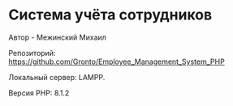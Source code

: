 # Система учёта сотрудников

Автор - Межинский Михаил

Репозиторий: https://github.com/Gronto/Employee_Management_System_PHP

Локальный сервер: LAMPP.

Версия PHP: 8.1.2
